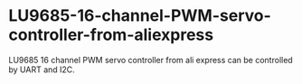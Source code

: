 # LU9685-16-channel-PWM-servo-controller-from-aliexpress
LU9685 16 channel PWM servo controller from ali express can be controlled by UART and I2C.
